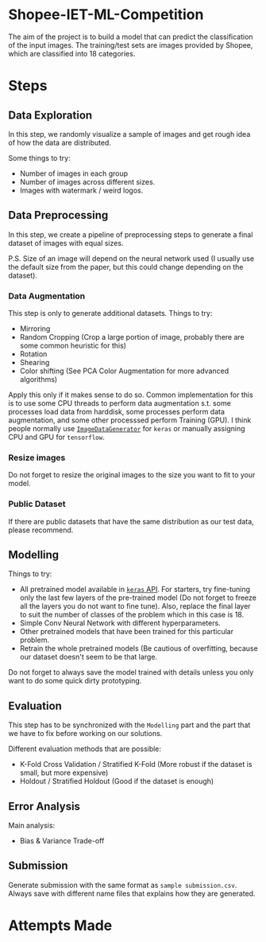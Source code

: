 # Shopee-IET-ML-Competition

The aim of the project is to build a model that can predict the classification of the input images. The training/test sets are images provided by Shopee, which are classified into 18 categories.

# Steps

## Data Exploration

In this step, we randomly visualize a sample of images and get rough idea of how the data are distributed.

Some things to try:

- Number of images in each group
- Number of images across different sizes.
- Images with watermark / weird logos.

## Data Preprocessing

In this step, we create a pipeline of preprocessing steps to generate a final dataset of images with equal sizes.

P.S. Size of an image will depend on the neural network used (I usually use the default size from the paper, but this could change depending on the dataset).

### Data Augmentation

This step is only to generate additional datasets. Things to try:

- Mirroring
- Random Cropping (Crop a large portion of image, probably there are some common heuristic for this)
- Rotation
- Shearing
- Color shifting (See PCA Color Augmentation for more advanced algorithms)

Apply this only if it makes sense to do so. Common implementation for this is to use some CPU threads to perform data augmentation s.t. some processes load data from harddisk, some processes perform data augmentation, and some other processsed perform Training (GPU). I think people normally use [`ImageDataGenerator`](https://keras.io/preprocessing/image/) for `keras` or manually assigning CPU and GPU for `tensorflow`.

### Resize images

Do not forget to resize the original images to the size you want to fit to your model.

### Public Dataset

If there are public datasets that have the same distribution as our test data, please recommend.

## Modelling

Things to try:

- All pretrained model available in [`keras` API](https://keras.io/applications/). For starters, try fine-tuning only the last few layers of the pre-trained model (Do not forget to freeze all the layers you do not want to fine tune). Also, replace the final layer to suit the number of classes of the problem which in this case is 18.
- Simple Conv Neural Network with different hyperparameters.
- Other pretrained models that have been trained for this particular problem.
- Retrain the whole pretrained models (Be cautious of overfitting, because our dataset doesn't seem to be that large.

Do not forget to always save the model trained with details unless you only want to do some quick dirty prototyping.

## Evaluation

This step has to be synchronized with the `Modelling` part and the part that we have to fix before working on our solutions.

Different evaluation methods that are possible:
- K-Fold Cross Validation / Stratified K-Fold (More robust if the dataset is small, but more expensive)
- Holdout / Stratified Holdout (Good if the dataset is enough)

## Error Analysis

Main analysis:

- Bias & Variance Trade-off

## Submission

Generate submission with the same format as `sample submission.csv`. Always save with different name files that explains how they are generated.


# Attempts Made
